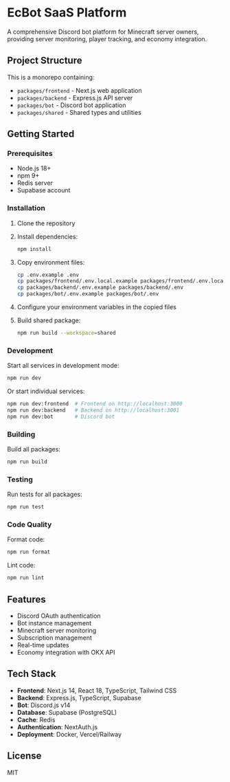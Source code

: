 # EcBot SaaS Platform

A comprehensive Discord bot platform for Minecraft server owners, providing server monitoring, player tracking, and economy integration.

## Project Structure

This is a monorepo containing:

- `packages/frontend` - Next.js web application
- `packages/backend` - Express.js API server
- `packages/bot` - Discord bot application
- `packages/shared` - Shared types and utilities

## Getting Started

### Prerequisites

- Node.js 18+ 
- npm 9+
- Redis server
- Supabase account

### Installation

1. Clone the repository
2. Install dependencies:
   ```bash
   npm install
   ```

3. Copy environment files:
   ```bash
   cp .env.example .env
   cp packages/frontend/.env.local.example packages/frontend/.env.local
   cp packages/backend/.env.example packages/backend/.env
   cp packages/bot/.env.example packages/bot/.env
   ```

4. Configure your environment variables in the copied files

5. Build shared package:
   ```bash
   npm run build --workspace=shared
   ```

### Development

Start all services in development mode:
```bash
npm run dev
```

Or start individual services:
```bash
npm run dev:frontend  # Frontend on http://localhost:3000
npm run dev:backend   # Backend on http://localhost:3001
npm run dev:bot       # Discord bot
```

### Building

Build all packages:
```bash
npm run build
```

### Testing

Run tests for all packages:
```bash
npm run test
```

### Code Quality

Format code:
```bash
npm run format
```

Lint code:
```bash
npm run lint
```

## Features

- Discord OAuth authentication
- Bot instance management
- Minecraft server monitoring
- Subscription management
- Real-time updates
- Economy integration with OKX API

## Tech Stack

- **Frontend**: Next.js 14, React 18, TypeScript, Tailwind CSS
- **Backend**: Express.js, TypeScript, Supabase
- **Bot**: Discord.js v14
- **Database**: Supabase (PostgreSQL)
- **Cache**: Redis
- **Authentication**: NextAuth.js
- **Deployment**: Docker, Vercel/Railway

## License

MIT
